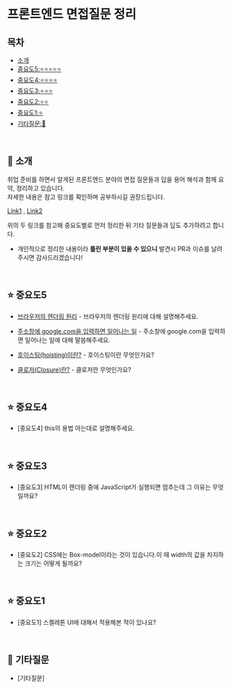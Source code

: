 # 프론트엔드 면접질문 정리

## 목차

- [소개](#bow-소개)
- [중요도5:⭐️⭐️⭐️⭐️⭐️](#star-중요도5)
- [중요도4:⭐️⭐️⭐️⭐️](#star-중요도4)
- [중요도3:⭐️⭐️⭐️](#star-중요도3)
- [중요도2:⭐️⭐️](#star-중요도2)
- [중요도1:⭐️](#star-중요도1)
- [기타질문:🌟](#star2-기타질문)

<br>

## :bow: 소개

취업 준비를 하면서 알게된 프론트엔드 분야의 면접 질문들과 답을 용어 해석과 함께 요약, 정리하고 있습니다.
<br>
자세한 내용은 참고 링크를 확인하며 공부하시길 권장드립니다.

[Link1](https://realmojo.tistory.com/300) , [Link2](https://h5bp.org/Front-end-Developer-Interview-Questions/translations/korean/)

위의 두 링크를 참고해 중요도별로 먼저 정리한 뒤 기타 질문들과 답도 추가하려고 합니다.

- 개인적으로 정리한 내용이라 **틀린 부분이 있을 수 있으니** 발견시 PR과 이슈를 날려주시면 감사드리겠습니다!

<br>

## :star: 중요도5

- [브라우저의 렌더링 원리](https://github.com/Esoolgnah/Frontend-Interview-Questions/blob/main/Notes/important-5/browser-rendering.md) - 브라우저의 렌더링 원리에 대해 설명해주세요.

- [주소창에 google.com을 입력하면 일어나는 일](https://github.com/Esoolgnah/Frontend-Interview-Questions/blob/main/Notes/important-5/what-happens-when-type-google.md) - 주소창에 google.com을 입력하면 일어나는 일에 대해 말씀해주세요.

- [호이스팅(hoisting)이란?](https://github.com/Esoolgnah/Frontend-Interview-Questions/blob/main/Notes/important-5/hoisting.md) - 호이스팅이란 무엇인가요?

- [클로저(Closure)란?](https://github.com/Esoolgnah/Frontend-Interview-Questions/blob/main/Notes/important-5/closure.md) - 클로저란 무엇인가요?

<br>

## :star: 중요도4

- [중요도4] this의 용법 아는대로 설명해주세요.

<br>

## :star: 중요도3

- [중요도3] HTML이 렌더링 중에 JavaScript가 실행되면 멈추는데 그 이유는 무엇일까요?

<br>

## :star: 중요도2

- [중요도2] CSS에는 Box-model이라는 것이 있습니다.이 때 width의 값을 차지하는 크기는 어떻게 될까요?

<br>

## :star: 중요도1

- [중요도1] 스켈레톤 UI에 대해서 적용해본 적이 있나요?

<br>

## :star2: 기타질문

- [기타질문]
